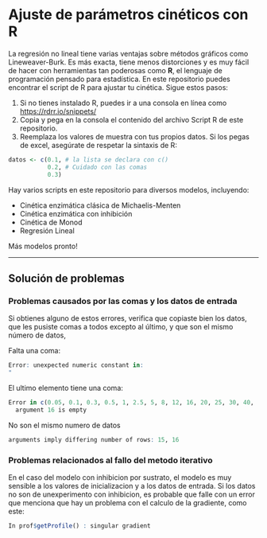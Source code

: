 # Ajuste de parámetros cinéticos con R
La regresión no lineal tiene varias ventajas sobre métodos gráficos como Lineweaver-Burk. Es más exacta, tiene menos distorciones y es muy fácil de hacer con herramientas tan poderosas como **R**, el lenguaje de programación pensado para estadística.
En este repositorio puedes encontrar el script de R para ajustar tu cinética. Sigue estos pasos:
1. Si no tienes instalado R, puedes ir a una consola en línea como https://rdrr.io/snippets/
2. Copia y pega en la consola el contenido del archivo Script R de este repositorio.
3. Reemplaza los valores de muestra con tus propios datos. Si los pegas de excel, asegúrate de respetar la sintaxis de R:
```R
datos <- c(0.1, # la lista se declara con c()
           0.2, # Cuidado con las comas
           0.3)
```

Hay varios scripts en este repositorio para diversos modelos, incluyendo:
- Cinética enzimática clásica de Michaelis-Menten
- Cinética enzimática con inhibición
- Cinética de Monod
- Regresión Lineal

Más modelos pronto!

---
## Solución de problemas
### Problemas causados por las comas y los datos de entrada
Si obtienes alguno de estos errores, verifica que copiaste bien los datos, que les pusiste comas a todos excepto al último, y que son el mismo número de datos,

Falta una coma:
```R
Error: unexpected numeric constant in:
"
```
El ultimo elemento tiene una coma:
```R
Error in c(0.05, 0.1, 0.3, 0.5, 1, 2.5, 5, 8, 12, 16, 20, 25, 30, 40,  : 
  argument 16 is empty
```
No son el mismo numero de datos
```R
arguments imply differing number of rows: 15, 16
```

### Problemas relacionados al fallo del metodo iterativo
En el caso del modelo con inhibicion por sustrato, el modelo es muy sensible a los valores de inicializacion y a los datos de entrada. Si los datos no son de unexperimento con inhibicion, es probable que falle con un error que menciona que hay un problema con el calculo de la gradiente, como este:
```R
In prof$getProfile() : singular gradient
```
